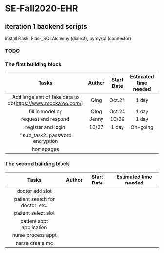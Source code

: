 # SE-Fall2020-EHR
## iteration 1 backend scripts
install Flask, Flask_SQLAlchemy (dialect), pymysql (connector)
### TODO
### The first building block


| Tasks          | Author       | Start Date   | Estimated time needed | Status |
| :------------: | :----------: | :----------: | :-------------------:| :------:|
|Add large amt of fake data to db(https://www.mockaroo.com/)|Qing|Oct.24|1 day|Done|
|fill in model.py|QIng| Oct.24|1 day|Done|
|request and respond|Jenny|10/26|1 day|Done|
|register and login|10/27|1 day|On-going|
| ^ sub_task2: password encryption | | |
|homepages|||||

### The second building block

| Tasks          | Author       | Start Date   | Estimated time needed |
| :------------: | :----------: | :----------: | :-------------------:| 
|doctor add slot|||
|patient search for doctor, etc.|||
|patient select slot|||
|patient appt application|||
|nurse process appt|||
|nurse create mc|||
